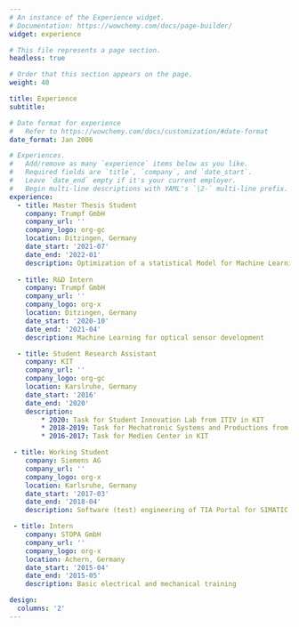 ```yaml
---
# An instance of the Experience widget.
# Documentation: https://wowchemy.com/docs/page-builder/
widget: experience

# This file represents a page section.
headless: true

# Order that this section appears on the page.
weight: 40

title: Experience
subtitle:

# Date format for experience
#   Refer to https://wowchemy.com/docs/customization/#date-format
date_format: Jan 2006

# Experiences.
#   Add/remove as many `experience` items below as you like.
#   Required fields are `title`, `company`, and `date_start`.
#   Leave `date_end` empty if it's your current employer.
#   Begin multi-line descriptions with YAML's `|2-` multi-line prefix.
experience:
  - title: Master Thesis Student
    company: Trumpf GmbH
    company_url: ''
    company_logo: org-gc
    location: Ditzingen, Germany
    date_start: '2021-07'
    date_end: '2022-01'
    description: Optimization of a statistical Model for Machine Learning using Distributed Sensor Data (work in python, written in English) 
        
  - title: R&D Intern
    company: Trumpf GmbH
    company_url: ''
    company_logo: org-x
    location: Ditzingen, Germany
    date_start: '2020-10'
    date_end: '2021-04'
    description: Machine Learning for optical sensor development

  - title: Student Research Assistant
    company: KIT
    company_url: ''
    company_logo: org-gc
    location: Karslruhe, Germany
    date_start: '2016'
    date_end: '2020'
    description:
        * 2020: Task for Student Innovation Lab from ITIV in KIT
        * 2018-2019: Task for Mechatronic Systems and Productions from IPEK in KIT
		* 2016-2017: Task for Medien Center in KIT

 - title: Working Student
    company: Siemens AG
    company_url: ''
    company_logo: org-x
    location: Karlsruhe, Germany
    date_start: '2017-03'
    date_end: '2018-04'
    description: Software (test) engineering of TIA Portal for SIMATIC products

 - title: Intern
    company: STOPA GmbH
    company_url: ''
    company_logo: org-x
    location: Achern, Germany
    date_start: '2015-04'
    date_end: '2015-05'
    description: Basic electrical and mechanical training

design:
  columns: '2'
---
```

